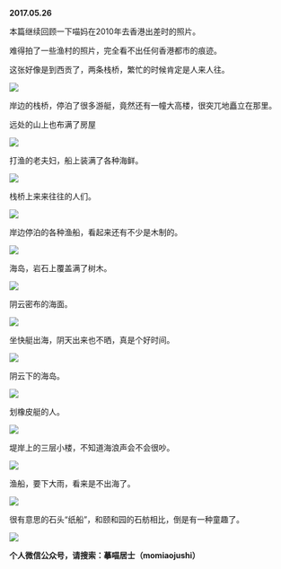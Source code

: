 
          
            
**2017.05.26**

本篇继续回顾一下喵妈在2010年去香港出差时的照片。

难得拍了一些渔村的照片，完全看不出任何香港都市的痕迹。

这张好像是到西贡了，两条栈桥，繁忙的时候肯定是人来人往。




![](img/51001-38db7bd791d05b1a.jpg)




岸边的栈桥，停泊了很多游艇，竟然还有一幢大高楼，很突兀地矗立在那里。

远处的山上也布满了房屋




![](img/51001-0b5ab27a66551dd2.jpg)




打渔的老夫妇，船上装满了各种海鲜。




![](img/51001-c6ee4eb425b13d24.jpg)




栈桥上来来往往的人们。




![](img/51001-db492ea2d7306a31.jpg)




岸边停泊的各种渔船，看起来还有不少是木制的。




![](img/51001-de573a5d026faf03.jpg)




海岛，岩石上覆盖满了树木。




![](img/51001-765f60a9bfd94f6f.jpg)




阴云密布的海面。




![](img/51001-b004335ad498fd42.jpg)




坐快艇出海，阴天出来也不晒，真是个好时间。




![](img/51001-c2e7234c53d8ce91.jpg)




阴云下的海岛。




![](img/51001-2870c0be473c0e5f.jpg)




划橡皮艇的人。




![](img/51001-b10abe06d4b30bbd.jpg)




堤岸上的三层小楼，不知道海浪声会不会很吵。




![](img/51001-81a08755813ca62d.jpg)




渔船，要下大雨，看来是不出海了。




![](img/51001-a3b4511aa7b24149.jpg)




很有意思的石头“纸船”，和颐和园的石舫相比，倒是有一种童趣了。




![](img/51001-426f40f195e3117c.jpg)





**个人微信公众号，请搜索：摹喵居士（momiaojushi）**

          
        